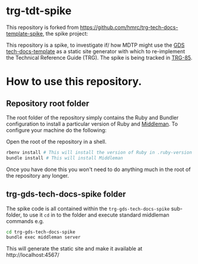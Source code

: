 # trg-tdt-spike

This repository is forked from https://github.com/hmrc/trg-tech-docs-template-spike, the spike project:

This repository is a spike, to investigate if/ how MDTP might use the [GDS tech-docs-template](https://tdt-documentation.london.cloudapps.digital/) as a static site generator with which to re-implement the Technical Reference Guide (TRG). The spike is being tracked in [TRG-85](https://jira.tools.tax.service.gov.uk/browse/TRG-85).

# How to use this repository.

## Repository root folder

The root folder of the repository simply contains the Ruby and Bundler configuration to install a particular version of Ruby and [Middleman](https://middlemanapp.com/). To configure your machine do the following:

Open the root of the repository in a shell.

```bash
rbenv install # This will install the version of Ruby in .ruby-version
bundle install # This will install Middleman
```

Once you have done this you won't need to do anything much in the root of the repository any longer.

## trg-gds-tech-docs-spike folder

The spike code is all contained within the `trg-gds-tech-docs-spike` sub-folder, to use it `cd` in to the folder and execute standard middleman commands e.g.

```bash
cd trg-gds-tech-docs-spike
bundle exec middleman server
```

This will generate the static site and make it available at http://localhost:4567/
